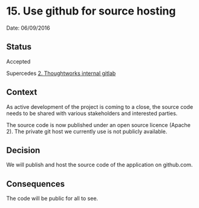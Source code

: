 # 15. Use github for source hosting

Date: 06/09/2016

## Status

Accepted

Supercedes [2. Thoughtworks internal gitlab](0002-thoughtworks-internal-gitlab.md)

## Context

As active development of the project is coming to a close, the source code needs to be shared with various stakeholders and interested parties.

The source code is now published under an open source licence (Apache 2). The private git host we currently use is not publicly available.

## Decision

We will publish and host the source code of the application on github.com.

## Consequences

The code will be public for all to see. 
